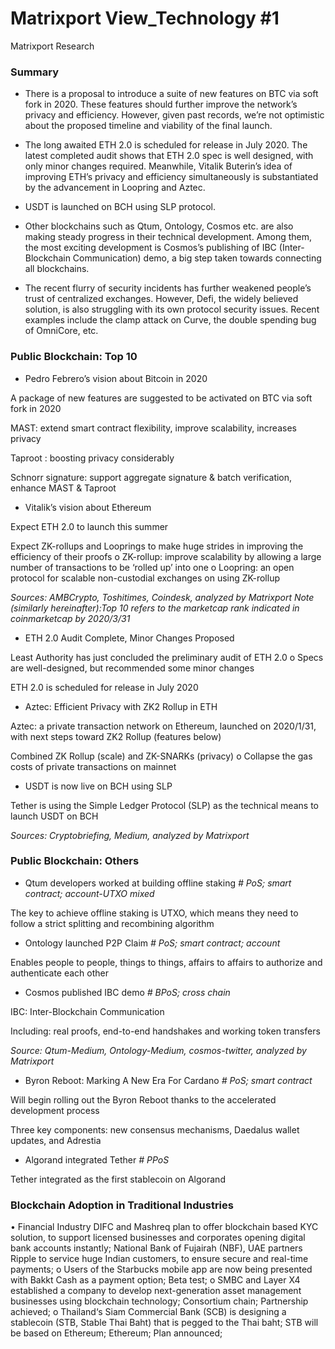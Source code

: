 # Matrixport View_Technology #1
Matrixport Research

### Summary
- There is a proposal to introduce a suite of new features on BTC via soft fork in 2020. These features should further improve the network’s privacy and efficiency. However, given past records, we’re not optimistic about the proposed timeline and viability of the final launch.

- The long awaited ETH 2.0 is scheduled for release in July 2020. The latest completed audit shows that ETH 2.0 spec is well designed, with only minor changes required. Meanwhile, Vitalik Buterin’s idea of improving ETH’s privacy and efficiency simultaneously is substantiated by the advancement in Loopring and Aztec.

- USDT is launched on BCH using SLP protocol.

- Other blockchains such as Qtum, Ontology, Cosmos etc. are also making steady progress in their technical development. Among them, the most exciting development is Cosmos’s publishing of IBC (Inter-Blockchain Communication) demo, a big step taken towards connecting all blockchains.
- The recent flurry of security incidents has further weakened people’s trust of centralized exchanges. However, Defi, the widely believed solution, is also struggling with its own protocol security issues. Recent examples include the clamp attack on Curve, the double spending bug of OmniCore, etc.

### Public Blockchain: Top 10
- Pedro Febrero’s vision about Bitcoin in 2020

A package of new features are suggested to be activated on BTC via soft fork in 2020

MAST: extend smart contract flexibility, improve scalability, increases privacy

Taproot : boosting privacy considerably

Schnorr signature: support aggregate signature & batch verification, enhance MAST & Taproot

- Vitalik’s vision about Ethereum

Expect ETH 2.0 to launch this summer

Expect ZK-rollups and Looprings to make huge strides in improving the efficiency of their proofs o ZK-rollup: improve scalability by allowing a large number of transactions to be ‘rolled up’ into one o Loopring: an open protocol for scalable non-custodial exchanges on using ZK-rollup

*Sources: AMBCrypto, Toshitimes, Coindesk, analyzed by Matrixport
Note (similarly hereinafter):Top 10 refers to the marketcap rank indicated in coinmarketcap by 2020/3/31*

- ETH 2.0 Audit Complete, Minor Changes Proposed

Least Authority has just concluded the preliminary audit of ETH 2.0 o Specs are well-designed, but recommended some minor changes

ETH 2.0 is scheduled for release in July 2020

- Aztec: Efficient Privacy with ZK2 Rollup in ETH

Aztec: a private transaction network on Ethereum, launched on 2020/1/31, with next steps toward ZK2 Rollup (features below)

Combined ZK Rollup (scale) and ZK-SNARKs (privacy) o Collapse the gas costs of private transactions on mainnet

- USDT is now live on BCH using SLP

Tether is using the Simple Ledger Protocol (SLP) as the technical means to launch USDT on BCH

*Sources: Cryptobriefing, Medium, analyzed by Matrixport*

### Public Blockchain: Others
- Qtum developers worked at building offline staking 
*# PoS; smart contract; account-UTXO mixed*

The key to achieve offline staking is UTXO, which means they need to follow a strict splitting and recombining algorithm

- Ontology launched P2P Claim
*# PoS; smart contract; account*

Enables people to people, things to things, affairs to affairs to authorize and authenticate each other

- Cosmos published IBC demo 
*# BPoS; cross chain*

IBC: Inter-Blockchain Communication

Including: real proofs, end-to-end handshakes and working token transfers

*Source: Qtum-Medium, Ontology-Medium, cosmos-twitter, analyzed by Matrixport*

- Byron Reboot: Marking A New Era For Cardano
*# PoS; smart contract*

Will begin rolling out the Byron Reboot thanks to the accelerated development process

Three key components: new consensus mechanisms, Daedalus wallet updates, and Adrestia

- Algorand integrated Tether 
*# PPoS*

Tether integrated as the first stablecoin on Algorand

### Blockchain Adoption in Traditional Industries

• Financial Industry
DIFC and Mashreq plan to offer blockchain based KYC solution, to support licensed businesses and corporates opening digital bank accounts instantly; 
National Bank of Fujairah (NBF), UAE partners Ripple to service huge Indian customers, to ensure secure and real-time payments;
o Users of the Starbucks mobile app are now being presented with Bakkt Cash as a payment option; Beta test;
o SMBC and Layer X4 established a company to develop next-generation asset management businesses using blockchain technology; Consortium chain; Partnership achieved;
o Thailand‘s Siam Commercial Bank (SCB) is designing a stablecoin (STB, Stable Thai Baht) that is pegged to the Thai baht; STB will be based on Ethereum; Ethereum; Plan announced;


